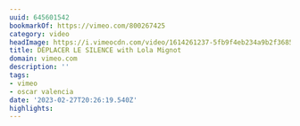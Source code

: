```yaml
---
uuid: 645601542
bookmarkOf: https://vimeo.com/800267425
category: video
headImage: https://i.vimeocdn.com/video/1614261237-5fb9f4eb234a9b2f3685410ac0783aedab72d3a75a2ce2430b71378455027f71-d_295x166
title: DÉPLACER LE SILENCE with Lola Mignot
domain: vimeo.com
description: ''
tags:
- vimeo
- oscar valencia
date: '2023-02-27T20:26:19.540Z'
highlights:
---
```



